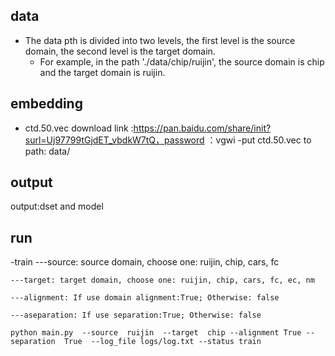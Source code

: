 ## data
- The data pth is divided into two levels, the first level is the source domain, the second level is the target domain.
    - For example, in the path './data/chip/ruijin', the source domain is chip and the target domain is ruijin.

## embedding
- ctd.50.vec download link :https://pan.baidu.com/share/init?surl=Uj97799tGjdET_vbdkW7tQ，password ：vgwi
    -put ctd.50.vec to path: data/

## output
output:dset and model
  
## run

 -train
    ---source: source domain, choose one: ruijin, chip, cars, fc 
    
    ---target: target domain, choose one: ruijin, chip, cars, fc, ec, nm 
    
    ---alignment: If use domain alignment:True; Otherwise: false   
    
    ---aseparation: If use separation:True; Otherwise: false   
 ```
 python main.py  --source  ruijin  --target  chip --alignment True --separation  True  --log_file logs/log.txt --status train
 ```
  
